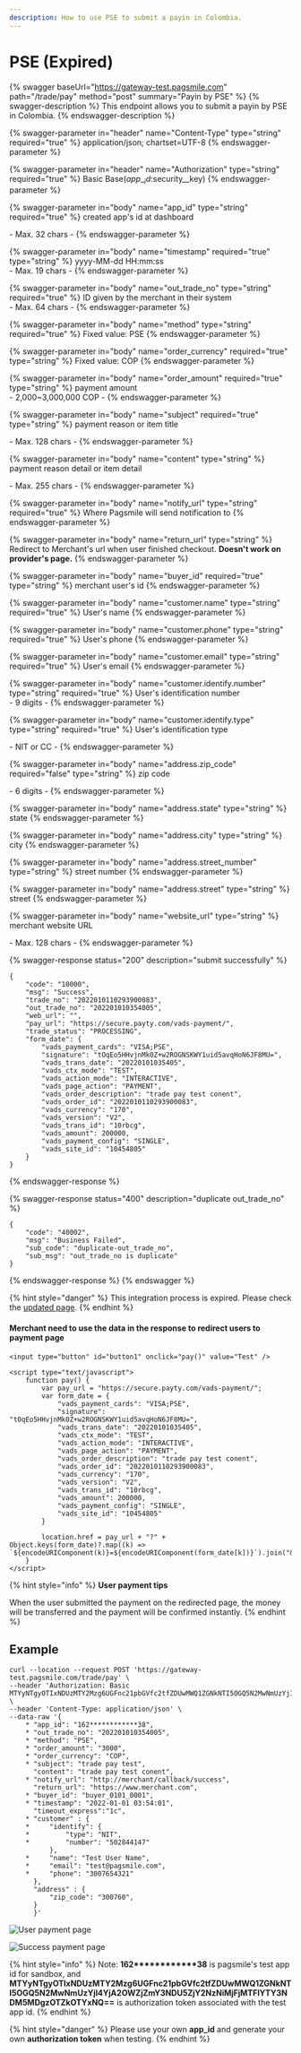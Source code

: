 ```yaml
---
description: How to use PSE to submit a payin in Colombia.
---
```


# PSE (Expired)

{% swagger baseUrl="https://gateway-test.pagsmile.com" path="/trade/pay" method="post" summary="Payin by PSE" %}
{% swagger-description %}
This endpoint allows you to submit a payin by PSE in Colombia.
{% endswagger-description %}

{% swagger-parameter in="header" name="Content-Type" type="string" required="true" %}
application/json; chartset=UTF-8
{% endswagger-parameter %}

{% swagger-parameter in="header" name="Authorization" type="string" required="true" %}
Basic Base($app\__id:$security\__key)
{% endswagger-parameter %}

{% swagger-parameter in="body" name="app_id" type="string" required="true" %}
created app's id at dashboard

\- Max. 32 chars -
{% endswagger-parameter %}

{% swagger-parameter in="body" name="timestamp" required="true" type="string" %}
yyyy-MM-dd HH:mm:ss\
\- Max. 19 chars -
{% endswagger-parameter %}

{% swagger-parameter in="body" name="out_trade_no" type="string" required="true" %}
ID given by the merchant in their system\
\- Max. 64 chars -&#x20;
{% endswagger-parameter %}

{% swagger-parameter in="body" name="method" type="string" required="true" %}
Fixed value: PSE
{% endswagger-parameter %}

{% swagger-parameter in="body" name="order_currency" required="true" type="string" %}
Fixed value: COP
{% endswagger-parameter %}

{% swagger-parameter in="body" name="order_amount" required="true" type="string" %}
payment amount\
\- 2,000\~3,000,000 COP -
{% endswagger-parameter %}

{% swagger-parameter in="body" name="subject" required="true" type="string" %}
payment reason or item title

\- Max. 128 chars -
{% endswagger-parameter %}

{% swagger-parameter in="body" name="content" type="string" %}
payment reason detail or item detail

\- Max. 255 chars -
{% endswagger-parameter %}

{% swagger-parameter in="body" name="notify_url" type="string" required="true" %}
Where Pagsmile will send notification to
{% endswagger-parameter %}

{% swagger-parameter in="body" name="return_url" type="string" %}
Redirect to Merchant's url when user finished checkout. **Doesn't work on provider's page.**
{% endswagger-parameter %}

{% swagger-parameter in="body" name="buyer_id" required="true" type="string" %}
merchant user's id
{% endswagger-parameter %}

{% swagger-parameter in="body" name="customer.name" type="string" required="true" %}
User's name
{% endswagger-parameter %}

{% swagger-parameter in="body" name="customer.phone" type="string" required="true" %}
User's phone
{% endswagger-parameter %}

{% swagger-parameter in="body" name="customer.email" type="string" required="true" %}
User's email
{% endswagger-parameter %}

{% swagger-parameter in="body" name="customer.identify.number" type="string" required="true" %}
User's identification number\
\- 9 digits -
{% endswagger-parameter %}

{% swagger-parameter in="body" name="customer.identify.type" type="string" required="true" %}
User's identification type

\- NIT or CC -
{% endswagger-parameter %}

{% swagger-parameter in="body" name="address.zip_code" required="false" type="string" %}
zip code

\- 6 digits -
{% endswagger-parameter %}

{% swagger-parameter in="body" name="address.state" type="string" %}
state
{% endswagger-parameter %}

{% swagger-parameter in="body" name="address.city" type="string" %}
city
{% endswagger-parameter %}

{% swagger-parameter in="body" name="address.street_number" type="string" %}
street number
{% endswagger-parameter %}

{% swagger-parameter in="body" name="address.street" type="string" %}
street
{% endswagger-parameter %}

{% swagger-parameter in="body" name="website_url" type="string" %}
merchant website URL

\- Max. 128 chars -
{% endswagger-parameter %}

{% swagger-response status="200" description="submit successfully" %}
```
{
    "code": "10000",
    "msg": "Success",
    "trade_no": "2022010110293900083",
    "out_trade_no": "202201010354005",
    "web_url": "",
    "pay_url": "https://secure.payty.com/vads-payment/",
    "trade_status": "PROCESSING",
    "form_date": {
        "vads_payment_cards": "VISA;PSE",
        "signature": "tOqEo5HHvjnMk0Z+w2ROGNSKWY1uid5avqHoN6JF8MU=",
        "vads_trans_date": "20220101035405",
        "vads_ctx_mode": "TEST",
        "vads_action_mode": "INTERACTIVE",
        "vads_page_action": "PAYMENT",
        "vads_order_description": "trade pay test conent",
        "vads_order_id": "2022010110293900083",
        "vads_currency": "170",
        "vads_version": "V2",
        "vads_trans_id": "10rbcg",
        "vads_amount": 200000,
        "vads_payment_config": "SINGLE",
        "vads_site_id": "10454805"
    }
}
```
{% endswagger-response %}

{% swagger-response status="400" description="duplicate out_trade_no" %}
```
{
    "code": "40002",
    "msg": "Business Failed",
    "sub_code": "duplicate-out_trade_no",
    "sub_msg": "out_trade_no is duplicate"
}
```
{% endswagger-response %}
{% endswagger %}

{% hint style="danger" %}
This integration process is expired. Please check the [updated page](pse.md).
{% endhint %}

#### Merchant need to use the data in the response to redirect users to payment page

```
<input type="button" id="button1" onclick="pay()" value="Test" />

<script type="text/javascript">
    function pay() {
        var pay_url = "https://secure.payty.com/vads-payment/";
        var form_date = {
            "vads_payment_cards": "VISA;PSE",
            "signature": "tOqEo5HHvjnMk0Z+w2ROGNSKWY1uid5avqHoN6JF8MU=",
            "vads_trans_date": "20220101035405",
            "vads_ctx_mode": "TEST",
            "vads_action_mode": "INTERACTIVE",
            "vads_page_action": "PAYMENT",
            "vads_order_description": "trade pay test conent",
            "vads_order_id": "2022010110293900083",
            "vads_currency": "170",
            "vads_version": "V2",
            "vads_trans_id": "10rbcg",
            "vads_amount": 200000,
            "vads_payment_config": "SINGLE",
            "vads_site_id": "10454805"
        }
        
        location.href = pay_url + "?" + Object.keys(form_date)?.map((k) => `${encodeURIComponent(k)}=${encodeURIComponent(form_date[k])}`).join("&");
    }
</script> 
```

{% hint style="info" %}
**User payment tips**

When the user submitted the payment on the redirected page, the money will be transferred and the payment will be confirmed instantly.
{% endhint %}

## Example

```
curl --location --request POST 'https://gateway-test.pagsmile.com/trade/pay' \
--header 'Authorization: Basic MTYyNTgyOTIxNDUzMTY2Mzg6UGFnc21pbGVfc2tfZDUwMWQ1ZGNkNTI5OGQ5N2MwNmUzYjI4YjA2OWZjZmY3NDU5ZjY2NzNiMjFjMTFlYTY3NDM5MDgzOTZkOTYxNQ==' \
--header 'Content-Type: application/json' \
--data-raw '{
    * "app_id": "162************38",
    * "out_trade_no": "202201010354005",
    * "method": "PSE",
    * "order_amount": "3000",
    * "order_currency": "COP",
    * "subject": "trade pay test",
      "content": "trade pay test conent",
    * "notify_url": "http://merchant/callback/success",
      "return_url": "https://www.merchant.com",
    * "buyer_id": "buyer_0101_0001",
    * "timestamp": "2022-01-01 03:54:01",
      "timeout_express":"1c",
    * "customer" : {
    *     "identify": {
    *         "type": "NIT",
    *         "number": "502844147"
          },
    *     "name": "Test User Name",
    *     "email": "test@pagsmile.com",
    *     "phone": "3007654321"
      },
      "address" : {
          "zip_code": "300760",
      }
      }'
```

![User payment page](<../../../.gitbook/assets/image (14).png>)

![Success payment page](<../../../.gitbook/assets/image (4).png>)

{% hint style="info" %}
Note:  **162\*\*\*\*\*\*\*\*\*\*\*\*38** is pagsmile's test app id for sandbox, and **MTYyNTgyOTIxNDUzMTY2Mzg6UGFnc21pbGVfc2tfZDUwMWQ1ZGNkNTI5OGQ5N2MwNmUzYjI4YjA2OWZjZmY3NDU5ZjY2NzNiMjFjMTFlYTY3NDM5MDgzOTZkOTYxNQ==** is authorization token associated with the test app id.&#x20;
{% endhint %}

{% hint style="danger" %}
Please use your own **app\_id** and generate your own **authorization token** when testing.
{% endhint %}
